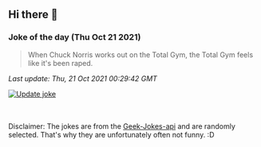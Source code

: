## Hi there 👋

### Joke of the day (Thu Oct 21 2021)
<!-- joke -->
>When Chuck Norris works out on the Total Gym, the Total Gym feels like it's been raped.
<!-- /joke -->

*Last update: Thu, 21 Oct 2021 00:29:42 GMT*

[![Update joke](https://github.com/nclskfm/nclskfm/actions/workflows/joke.yml/badge.svg)](https://github.com/nclskfm/nclskfm/actions/workflows/joke.yml)

<br><br>
Disclaimer: The jokes are from the [Geek-Jokes-api](https://github.com/sameerkumar18/geek-joke-api) and are randomly selected. That's why they are unfortunately often not funny. :D
